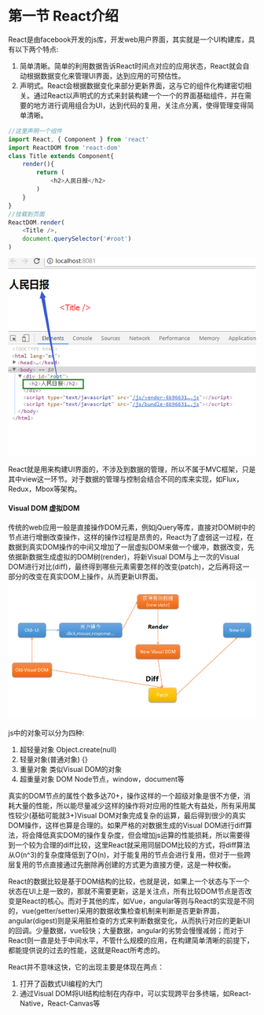 # 第一节 React介绍  
React是由facebook开发的js库，开发web用户界面，其实就是一个UI构建库，具有以下两个特点:    

1. 简单清晰。简单的利用数据告诉React时间点对应的应用状态，React就会自动根据数据变化来管理UI界面，达到应用的可预估性。  
2. 声明式。React会根据数据变化来部分更新界面，这与它的组件化构建密切相关。通过React以声明式的方式来封装构建一个一个的界面基础组件，并在需要的地方进行调用组合为UI，达到代码的复用，关注点分离，使得管理变得简单清晰。
```js
//这里声明一个组件
import React, { Component } from 'react'
import ReactDOM from 'react-dom'
class Title extends Component{
    render(){
        return (
            <h2>人民日报</h2>
        )
    }
}
//挂载到页面
ReactDOM.render(
    <Title />,
    document.querySelector('#root')
)
```
![声明组件](./imgs/声明式组件.png)

React就是用来构建UI界面的，不涉及到数据的管理，所以不属于MVC框架，只是其中view这一环节。对于数据的管理与控制会结合不同的库来实现，如Flux，Redux，Mbox等架构。

#### Visual DOM 虚拟DOM
传统的web应用一般是直接操作DOM元素，例如jQuery等库，直接对DOM树中的节点进行增删改查操作，这样的操作过程是昂贵的，React为了虚弱这一过程，在数据到真实DOM操作的中间又增加了一层虚拟DOM来做一个缓冲，数据改变，先依据新数据生成虚拟的DOM树(render)，将新Visual DOM与上一次的Visual DOM进行对比(diff)，最终得到哪些元素需要怎样的改变(patch)，之后再将这一部分的改变在真实DOM上操作，从而更新UI界面。
![虚拟DOM更新界面](./imgs/VisualDOM.png)

js中的对象可以分为四种:

1. 超轻量对象 Object.create(null)
2. 轻量对象(普通对象) {}
3. 重量对象 类似Visual DOM的对象
4. 超重量对象 DOM Node节点，window，document等

真实的DOM节点的属性个数多达70+，操作这样的一个超级对象是很不方便，消耗大量的性能，所以能尽量减少这样的操作将对应用的性能大有益处，所有采用属性较少(基础可能就3+)Visual DOM对象完成复杂的运算，最后得到很少的真实DOM操作，这样也算是合理的。如果严格的对数据生成的Visual DOM进行diff算法，将会降低真实DOM的操作复杂度，但会增加js运算的性能损耗，所以需要得到一个较为合理的diff比较，这里React就采用同层DOM比较的方式，将diff算法从O(n^3)的复杂度降低到了O(n)，对于能复用的节点会进行复用，但对于一些跨层复用的节点直接通过先删除再创建的方式更为直接方便，这是一种权衡。

React的数据比较是基于DOM结构的比较，也就是说，如果上一个状态与下一个状态在UI上是一致的，那就不需要更新，这是关注点，所有比较DOM节点是否改变是React的核心。而对于其他的库，如Vue，angular等则与React的实现是不同的，vue(getter/setter)采用的数据收集检查机制来判断是否更新界面，angular(digest)则是采用脏检查的方式来判断数据变化，从而执行对应的更新UI的回调。少量数据，vue较快；大量数据，angular的劣势会慢慢减弱；而对于React则一直是处于中间水平，不管什么规模的应用，在构建简单清晰的前提下，都能提供说的过去的性能，这就是React所考虑的。

React并不意味这快，它的出现主要是体现在两点：  
1. 打开了函数式UI编程的大门
2. 通过Visual DOM将UI结构绘制在内存中，可以实现跨平台多终端，如React-Native，React-Canvas等
